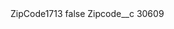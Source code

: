 <?xml version="1.0" encoding="UTF-8"?>
<CustomMetadata xmlns="http://soap.sforce.com/2006/04/metadata" xmlns:xsi="http://www.w3.org/2001/XMLSchema-instance" xmlns:xsd="http://www.w3.org/2001/XMLSchema">
    <label>ZipCode1713</label>
    <protected>false</protected>
    <values>
        <field>Zipcode__c</field>
        <value xsi:type="xsd:string">30609</value>
    </values>
</CustomMetadata>
